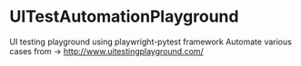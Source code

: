 # UITestAutomationPlayground
UI testing playground using playwright-pytest framework
Automate various cases from -> http://www.uitestingplayground.com/
